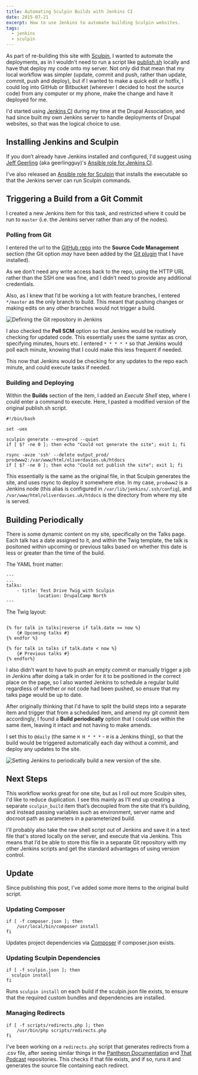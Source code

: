 ```yaml
---
title: Automating Sculpin Builds with Jenkins CI
date: 2015-07-21
excerpt: How to use Jenkins to automate building Sculpin websites.
tags:
  - jenkins
  - sculpin
---
```


As part of re-building this site with [Sculpin](http://sculpin.io), I wanted to
automate the deployments, as in I wouldn't need to run a script like
[publish.sh](https://raw.githubusercontent.com/sculpin/sculpin-blog-skeleton/master/publish.sh)
locally and have that deploy my code onto my server. Not only did that mean that
my local workflow was simpler (update, commit and push, rather than update,
commit, push and deploy), but if I wanted to make a quick edit or hotfix, I
could log into GitHub or Bitbucket (wherever I decided to host the source code)
from any computer or my phone, make the change and have it deployed for me.

I'd started using [Jenkins CI](http://jenkins-ci.org) during my time at the
Drupal Association, and had since built my own Jenkins server to handle
deployments of Drupal websites, so that was the logical choice to use.

## Installing Jenkins and Sculpin

If you don’t already have Jenkins installed and configured, I'd suggest using
[Jeff Geerling](http://jeffgeerling.com/) (aka geerlingguy)'s
[Ansible role for Jenkins CI](https://galaxy.ansible.com/list#/roles/440).

I've also released an
[Ansible role for Sculpin](https://galaxy.ansible.com/list#/roles/4063) that
installs the executable so that the Jenkins server can run Sculpin commands.

## Triggering a Build from a Git Commit

I created a new Jenkins item for this task, and restricted where it could be run
to `master` (i.e. the Jenkins server rather than any of the nodes).

### Polling from Git

I entered the url to the
[GitHub repo](https://github.com/opdavies/oliverdavies.uk) into the **Source
Code Management** section (the Git option _may_ have been added by the
[Git plugin](https://wiki.jenkins-ci.org/display/JENKINS/Git+Plugin) that I have
installed).

As we don’t need any write access back to the repo, using the HTTP URL rather
than the SSH one was fine, and I didn’t need to provide any additional
credentials.

Also, as I knew that I’d be working a lot with feature branches, I entered
`*/master` as the only branch to build. This meant that pushing changes or
making edits on any other branches would not trigger a build.

![Defining the Git repository in Jenkins](/images/blog/oliverdavies-uk-jenkins-git-repo.png)

I also checked the **Poll SCM** option so that Jenkins would be routinely
checking for updated code. This essentially uses the same syntax as cron,
specifying minutes, hours etc. I entered `* * * * *` so that Jenkins would poll
each minute, knowing that I could make this less frequent if needed.

This now that Jenkins would be checking for any updates to the repo each minute,
and could execute tasks if needed.

### Building and Deploying

Within the **Builds** section of the item, I added an _Execute Shell_ step,
where I could enter a command to execute. Here, I pasted a modified version of
the original publish.sh script.

```language-bash
#!/bin/bash

set -uex

sculpin generate --env=prod --quiet
if [ $? -ne 0 ]; then echo "Could not generate the site"; exit 1; fi

rsync -avze 'ssh' --delete output_prod/ prodwww2:/var/www/html/oliverdavies.uk/htdocs
if [ $? -ne 0 ]; then echo "Could not publish the site"; exit 1; fi
```

This essentially is the same as the original file, in that Sculpin generates the
site, and uses rsync to deploy it somewhere else. In my case, `prodwww2` is a
Jenkins node (this alias is configured in `/var/lib/jenkins/.ssh/config`), and
`/var/www/html/oliverdavies.uk/htdocs` is the directory from where my site is
served.

## Building Periodically

There is some dynamic content on my site, specifically on the Talks page. Each
talk has a date assigned to it, and within the Twig template, the talk is
positoned within upcoming or previous talks based on whether this date is less
or greater than the time of the build.

The YAML front matter:

```language-yaml
---
...
talks:
    - title: Test Drive Twig with Sculpin
            location: DrupalCamp North
---
```

The Twig layout:

```language-twig

{% for talk in talks|reverse if talk.date >= now %}
    {# Upcoming talks #}
{% endfor %}

{% for talk in talks if talk.date < now %}
    {# Previous talks #}
{% endfor%}

```

I also didn’t want to have to push an empty commit or manually trigger a job in
Jenkins after doing a talk in order for it to be positioned in the correct place
on the page, so I also wanted Jenkins to schedule a regular build regardless of
whether or not code had been pushed, so ensure that my talks page would be up to
date.

After originally thinking that I'd have to split the build steps into a separate
item and trigger that from a scheduled item, and amend my git commit item
accordingly, I found a **Build periodically** option that I could use within the
same item, leaving it intact and not having to make amends.

I set this to `@daily` (the same `H H * * *` - `H` is a Jenkins thing), so that
the build would be triggered automatically each day without a commit, and deploy
any updates to the site.

![Setting Jenkins to periodically build a new version of the site.](/images/blog/oliverdavies-uk-jenkins-git-timer.png)

## Next Steps

This workflow works great for one site, but as I roll out more Sculpin sites,
I'd like to reduce duplication. I see this mainly as I’ll end up creating a
separate `sculpin_build` item that’s decoupled from the site that it’s building,
and instead passing variables such as environment, server name and docroot path
as parameters in a parameterized build.

I'll probably also take the raw shell script out of Jenkins and save it in a
text file that's stored locally on the server, and execute that via Jenkins.
This means that I’d be able to store this file in a separate Git repository with
my other Jenkins scripts and get the standard advantages of using version
control.

## Update

Since publishing this post, I've added some more items to the original build
script.

### Updating Composer

```language-bash
if [ -f composer.json ]; then
    /usr/local/bin/composer install
fi
```

Updates project dependencies via
[Composer](https://getcomposer.org/doc/00-intro.md#introduction) if
composer.json exists.

### Updating Sculpin Dependencies

```language-bash
if [ -f sculpin.json ]; then
  sculpin install
fi
```

Runs `sculpin install` on each build if the sculpin.json file exists, to ensure
that the required custom bundles and dependencies are installed.

### Managing Redirects

```language-bash
if [ -f scripts/redirects.php ]; then
    /usr/bin/php scripts/redirects.php
fi
```

I've been working on a `redirects.php` script that generates redirects from a
.csv file, after seeing similar things in the
[Pantheon Documentation](https://github.com/pantheon-systems/documentation) and
[That Podcast](https://github.com/thatpodcast/thatpodcast.io) repositories. This
checks if that file exists, and if so, runs it and generates the source file
containing each redirect.
